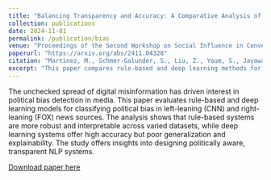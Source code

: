 ```yaml
---
title: "Balancing Transparency and Accuracy: A Comparative Analysis of Rule-Based and Deep Learning Models in Political Bias Classification"
collection: publications
date: 2024-11-01
permalink: /publication/bias
venue: "Proceedings of the Second Workshop on Social Influence in Conversations (SICon 2024)"
paperurl: "https://arxiv.org/abs/2411.04328"
citation: "Martinez, M., Schmer-Galunder, S., Liu, Z., Youm, S., Jayawaeera, C., & Dorr, B. (2024). Balancing Transparency and Accuracy: A Comparative Analysis of Rule-Based and Deep Learning Models in Political Bias Classification. In Proceedings of the Second Workshop on Social Influence in Conversations (SICon 2024), pp. 102–115."
excerpt: "This paper compares rule-based and deep learning methods for political bias detection in U.S. news, analyzing performance, transparency, and explainability."
---
```


The unchecked spread of digital misinformation has driven interest in political bias detection in media. This paper evaluates rule-based and deep learning models for classifying political bias in left-leaning (CNN) and right-leaning (FOX) news sources. The analysis shows that rule-based systems are more robust and interpretable across varied datasets, while deep learning systems offer high accuracy but poor generalization and explainability. The study offers insights into designing politically aware, transparent NLP systems.

[Download paper here](https://arxiv.org/abs/2411.04328)
